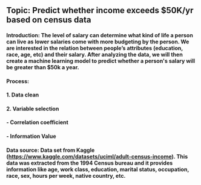 ## Topic: Predict whether income exceeds $50K/yr based on census data
#### Introduction: The level of salary can determine what kind of life a person can live as lower salaries come with more budgeting by the person. We are interested in the relation between people’s attributes (education, race, age, etc) and their salary. After analyzing the data, we will then create a machine learning model to predict whether a person's salary will be greater than $50k a year.

#### Process:
#### 1. Data clean
#### 2. Variable selection
#### - Correlation coefficient
####   - Information Value 
#### Data source: Data set from Kaggle (https://www.kaggle.com/datasets/uciml/adult-census-income). This data was extracted from the 1994 Census bureau and it provides information like age, work class, education, marital status, occupation, race, sex, hours per week, native country, etc.
